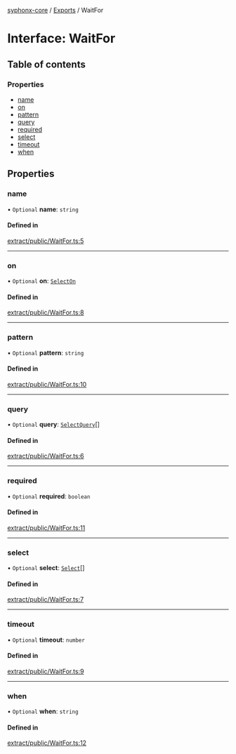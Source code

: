 [syphonx-core](../README.md) / [Exports](../modules.md) / WaitFor

# Interface: WaitFor

## Table of contents

### Properties

- [name](WaitFor.md#name)
- [on](WaitFor.md#on)
- [pattern](WaitFor.md#pattern)
- [query](WaitFor.md#query)
- [required](WaitFor.md#required)
- [select](WaitFor.md#select)
- [timeout](WaitFor.md#timeout)
- [when](WaitFor.md#when)

## Properties

### name

• `Optional` **name**: `string`

#### Defined in

[extract/public/WaitFor.ts:5](https://github.com/dtempx/syphonx-core/blob/e4f4a4f/extract/public/WaitFor.ts#L5)

___

### on

• `Optional` **on**: [`SelectOn`](../modules.md#selecton)

#### Defined in

[extract/public/WaitFor.ts:8](https://github.com/dtempx/syphonx-core/blob/e4f4a4f/extract/public/WaitFor.ts#L8)

___

### pattern

• `Optional` **pattern**: `string`

#### Defined in

[extract/public/WaitFor.ts:10](https://github.com/dtempx/syphonx-core/blob/e4f4a4f/extract/public/WaitFor.ts#L10)

___

### query

• `Optional` **query**: [`SelectQuery`](../modules.md#selectquery)[]

#### Defined in

[extract/public/WaitFor.ts:6](https://github.com/dtempx/syphonx-core/blob/e4f4a4f/extract/public/WaitFor.ts#L6)

___

### required

• `Optional` **required**: `boolean`

#### Defined in

[extract/public/WaitFor.ts:11](https://github.com/dtempx/syphonx-core/blob/e4f4a4f/extract/public/WaitFor.ts#L11)

___

### select

• `Optional` **select**: [`Select`](Select.md)[]

#### Defined in

[extract/public/WaitFor.ts:7](https://github.com/dtempx/syphonx-core/blob/e4f4a4f/extract/public/WaitFor.ts#L7)

___

### timeout

• `Optional` **timeout**: `number`

#### Defined in

[extract/public/WaitFor.ts:9](https://github.com/dtempx/syphonx-core/blob/e4f4a4f/extract/public/WaitFor.ts#L9)

___

### when

• `Optional` **when**: `string`

#### Defined in

[extract/public/WaitFor.ts:12](https://github.com/dtempx/syphonx-core/blob/e4f4a4f/extract/public/WaitFor.ts#L12)
